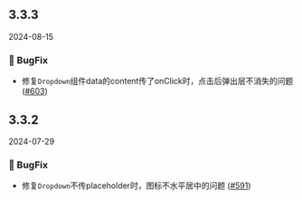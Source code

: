 ## 3.3.3
2024-08-15

### 🐞 BugFix

- 修复`Dropdown`组件data的content传了onClick时，点击后弹出层不消失的问题 ([#603](https://github.com/sheinsight/shineout-next/pull/603))


## 3.3.2
2024-07-29

### 🐞 BugFix

- 修复`Dropdown`不传placeholder时，图标不水平居中的问题 ([#591](https://github.com/sheinsight/shineout-next/pull/591))

